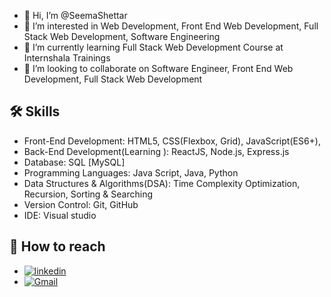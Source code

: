 - 👋 Hi, I’m @SeemaShettar
- 👀 I’m interested in Web Development, Front End Web Development, Full Stack Web Development, Software Engineering
- 🌱 I’m currently learning Full Stack Web Development Course at Internshala Trainings
- 💞️ I’m looking to collaborate on Software Engineer, Front End Web Development, Full Stack Web Development


<!---
seemashettar13/seemashettar13 is a ✨ special ✨ repository because its `README.md` (this file) appears on your GitHub profile.
You can click the Preview link to take a look at your changes.
--->

## 🛠 Skills
- Front-End Development: HTML5, CSS(Flexbox, Grid), JavaScript(ES6+),
- Back-End Development(Learning ): ReactJS, Node.js, Express.js
- Database: SQL [MySQL]
- Programming Languages: Java Script, Java, Python
- Data Structures & Algorithms(DSA): Time Complexity Optimization, Recursion, Sorting & Searching
- Version Control: Git, GitHub
- IDE: Visual studio
  



## 🔗 How to reach
- [![linkedin](https://img.shields.io/badge/linkedin-0A66C2?style=for-the-badge&logo=linkedin&logoColor=white)](https://www.linkedin.com/in/seema-shettar/)
- [![Gmail](https://img.icons8.com/color/48/000000/gmail.png)](mailto:seemashettar13@gmail.com?subject=Regarding%20Your%20GitHub%20Repo)
